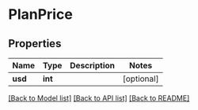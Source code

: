 # PlanPrice

## Properties
Name | Type | Description | Notes
------------ | ------------- | ------------- | -------------
**usd** | **int** |  | [optional] 

[[Back to Model list]](../README.md#documentation-for-models) [[Back to API list]](../README.md#documentation-for-api-endpoints) [[Back to README]](../README.md)


